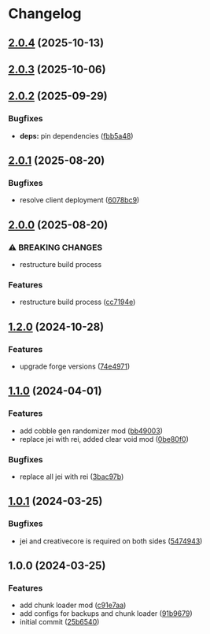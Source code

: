 # Changelog

## [2.0.4](https://github.com/crafthippie/skyblock/compare/v2.0.3...v2.0.4) (2025-10-13)

## [2.0.3](https://github.com/crafthippie/skyblock/compare/v2.0.2...v2.0.3) (2025-10-06)

## [2.0.2](https://github.com/crafthippie/skyblock/compare/v2.0.1...v2.0.2) (2025-09-29)


### Bugfixes

* **deps:** pin dependencies ([fbb5a48](https://github.com/crafthippie/skyblock/commit/fbb5a483a19c5aa8aee31f4db5e60fc96cf84a01))

## [2.0.1](https://github.com/crafthippie/skyblock/compare/v2.0.0...v2.0.1) (2025-08-20)


### Bugfixes

* resolve client deployment ([6078bc9](https://github.com/crafthippie/skyblock/commit/6078bc95379429af17c17097f2a6b42f153789c5))

## [2.0.0](https://github.com/crafthippie/skyblock/compare/v1.2.0...v2.0.0) (2025-08-20)


### ⚠ BREAKING CHANGES

* restructure build process

### Features

* restructure build process ([cc7194e](https://github.com/crafthippie/skyblock/commit/cc7194e5f021a7891f5d6527b21e92651b317762))

## [1.2.0](https://github.com/crafthippie/skyblock/compare/v1.1.0...v1.2.0) (2024-10-28)


### Features

* upgrade forge versions ([74e4971](https://github.com/crafthippie/skyblock/commit/74e49718bc65e65c141e6672984aff1b8fabb082))

## [1.1.0](https://github.com/crafthippie/skyblock/compare/v1.0.1...v1.1.0) (2024-04-01)


### Features

* add cobble gen randomizer mod ([bb49003](https://github.com/crafthippie/skyblock/commit/bb49003d02df1686e638a93345d677a97da3efc3))
* replace jei with rei, added clear void mod ([0be80f0](https://github.com/crafthippie/skyblock/commit/0be80f003cf86bca0318de2bca62ce365925d77e))


### Bugfixes

* replace all jei with rei ([3bac97b](https://github.com/crafthippie/skyblock/commit/3bac97b86330c55d3ec7a248857597a8e9b9e3e3))

## [1.0.1](https://github.com/crafthippie/skyblock/compare/v1.0.0...v1.0.1) (2024-03-25)


### Bugfixes

* jei and creativecore is required on both sides ([5474943](https://github.com/crafthippie/skyblock/commit/5474943b4f5ae6f21b9f1acf0bc5666a49cbee2b))

## 1.0.0 (2024-03-25)


### Features

* add chunk loader mod ([c91e7aa](https://github.com/crafthippie/skyblock/commit/c91e7aada9b9d79e25e373d84204e4500ccecb6e))
* add configs for backups and chunk loader ([91b9679](https://github.com/crafthippie/skyblock/commit/91b9679d3df53a78b8ac95f97752d612b57dba94))
* initial commit ([25b6540](https://github.com/crafthippie/skyblock/commit/25b6540619375bb237d147f406f4f6087c3afa0c))
